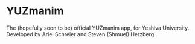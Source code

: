 # YUZmanim


The (hopefully soon to be) official YUZmanim app, for Yeshiva University.
Developed by Ariel Schreier and Steven (Shmuel) Herzberg.
